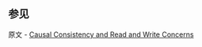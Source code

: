 ## 参见

原文 - [Causal Consistency and Read and Write Concerns]( https://docs.mongodb.com/manual/core/causal-consistency-read-write-concerns/ )

